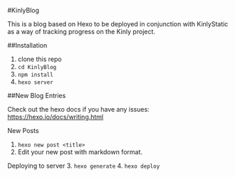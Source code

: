#KinlyBlog

This is a blog based on Hexo to be deployed in conjunction with KinlyStatic as a way of tracking progress on the Kinly project.

##Installation

1. clone this repo
2. ```cd KinlyBlog```
3. ```npm install```
4. ```hexo server```

##New Blog Entries

Check out the hexo docs if you have any issues:
https://hexo.io/docs/writing.html

New Posts
1. ```hexo new post <title>```
2. Edit your new post with markdown format.

Deploying to server
3. ```hexo generate```
4. ```hexo deploy```

